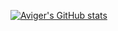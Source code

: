 [![Aviger's GitHub stats](https://github-readme-stats.vercel.app/api?username=avigeris&hide=contribs,prs,stars)](https://github.com/anuraghazra/github-readme-stats)
